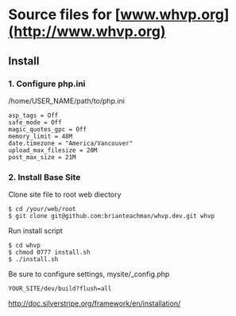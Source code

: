 # Source files for [www.whvp.org](http://www.whvp.org)


## Install


### 1. Configure php.ini

/home/USER_NAME/path/to/php.ini

    asp_tags = Off
    safe_mode = Off
    magic_quotes_gpc = Off
    memory_limit = 48M
    date.timezone = "America/Vancouver" 
    upload_max_filesize = 20M
    post_max_size = 21M


### 2. Install Base Site


Clone site file to root web diectory

    $ cd /your/web/root
    $ git clone git@github.com:brianteachman/whvp.dev.git whvp

Run install script

    $ cd whvp
    $ chmod 0777 install.sh
    $ ./install.sh



Be sure to configure settings, mysite/_config.php

    YOUR_SITE/dev/build?flush=all


<http://doc.silverstripe.org/framework/en/installation/>